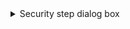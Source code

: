 <details><summary>Security step dialog box</summary>

```mdx-code-block
import SecurityStepSettingsExample from '../../static/security-step-settings-reference-00.png';
```

Here's an example of how to set up a scan in a Security step. `scan_type` and `policy_type` are scanner-specific; the other settings are common to scans of container images.

```mdx-code-block
<img src={SecurityStepSettingsExample} alt="A screenshot of the Harness Platform that highlights the Create Project button in the Feature Flag module." height="75%" width="75%" />
```

</details>


